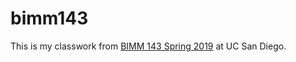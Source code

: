 # bimm143

This is my classwork from [BIMM 143 Spring 2019](https://bioboot.github.io/bimm143_S19) at UC San Diego.
